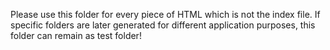 Please use this folder for every piece of HTML which is not the index file.
If specific folders are later generated for different application purposes, this folder can remain as test folder!
